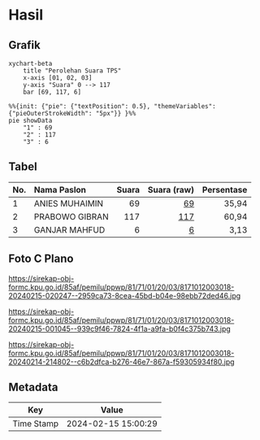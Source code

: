 # Hasil

## Grafik

```mermaid
xychart-beta
    title "Perolehan Suara TPS"
    x-axis [01, 02, 03]
    y-axis "Suara" 0 --> 117
    bar [69, 117, 6]
```

```mermaid
%%{init: {"pie": {"textPosition": 0.5}, "themeVariables": {"pieOuterStrokeWidth": "5px"}} }%%
pie showData
    "1" : 69
    "2" : 117
    "3" : 6
```

## Tabel

| No. | Nama Paslon    | Suara | Suara (raw) | Persentase |
|:--- |:-------------- | -----:| -----------:| ----------:|
| 1   | ANIES MUHAIMIN | 69    | [69][p-1]   | 35,94      |
| 2   | PRABOWO GIBRAN | 117   | [117][p-2]  | 60,94      |
| 3   | GANJAR MAHFUD  | 6     | [6][p-3]    | 3,13       |


[p-1]: https://github.com/gigit-pemilu/pemilu-2024-81-maluku/blob/main/pilpres/hitung-suara/sub/81-maluku/sub/71-kota-ambon/sub/01-nusaniwe/sub/2003-nusaniwe/sub/018-tps/sub/paslon-1.txt
[p-2]: https://github.com/gigit-pemilu/pemilu-2024-81-maluku/blob/main/pilpres/hitung-suara/sub/81-maluku/sub/71-kota-ambon/sub/01-nusaniwe/sub/2003-nusaniwe/sub/018-tps/sub/paslon-2.txt
[p-3]: https://github.com/gigit-pemilu/pemilu-2024-81-maluku/blob/main/pilpres/hitung-suara/sub/81-maluku/sub/71-kota-ambon/sub/01-nusaniwe/sub/2003-nusaniwe/sub/018-tps/sub/paslon-3.txt

## Foto C Plano

https://sirekap-obj-formc.kpu.go.id/85af/pemilu/ppwp/81/71/01/20/03/8171012003018-20240215-020247--2959ca73-8cea-45bd-b04e-98ebb72ded46.jpg

https://sirekap-obj-formc.kpu.go.id/85af/pemilu/ppwp/81/71/01/20/03/8171012003018-20240215-001045--939c9f46-7824-4f1a-a9fa-b0f4c375b743.jpg

https://sirekap-obj-formc.kpu.go.id/85af/pemilu/ppwp/81/71/01/20/03/8171012003018-20240214-214802--c6b2dfca-b276-46e7-867a-f59305934f80.jpg


## Metadata

| Key        | Value               |
| ---------- | ------------------- |
| Time Stamp | 2024-02-15 15:00:29 |



